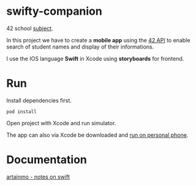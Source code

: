 # swifty-companion
42 school [subject](https://cdn.intra.42.fr/pdf/pdf/66599/en.subject.pdf).

In this project we have to create a **mobile app** using the [42 API](https://api.intra.42.fr/apidoc) to enable search of student names and display of their informations.

I use the IOS language **Swift** in Xcode using **storyboards** for frontend.

# Run
Install dependencies first.
```
pod install
```
Open project with Xcode and run simulator.

The app can also via Xcode be downloaded and [run on personal phone](https://www.youtube.com/watch?v=Fo1A36RsoCI).

# Documentation
[artainmo - notes on swift](https://github.com/artainmo/WebDevelopment/blob/main/mobile/swift/README.md)<br>
